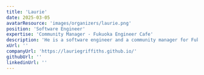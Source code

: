 ```yaml
---
title: 'Laurie'
date: 2025-03-05
avatarResource: 'images/organizers/laurie.png'
position: 'Software Engineer'
expertise: 'Community Manager - Fukuoka Engineer Cafe'
description: 'He is a software engineer and a community manager for Fukuoka Engineer Cafe.'
xUrl: ''
companyUrl: 'https://lauriegriffiths.github.io/'
githubUrl: ''
linkedinUrl: ''
---
```

